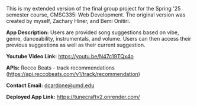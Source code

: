 This is my extended version of the final group project for the Spring '25 semester course, CMSC335: Web Development. The original version was created by myself, Zachary Hiner, and Bemi Onitiri.

**App Description:** Users are provided song suggestions based on vibe, genre, danceability, instrumentals, and volume. Users can then access their previous suggestions as well as their current suggestion.

**Youtube Video Link:** https://youtu.be/N47c19TQx4o

**APIs:** Recco Beats - track recommendations (https://api.reccobeats.com/v1/track/recommendation)

**Contact Email:** dcardone@umd.edu

**Deployed App Link:** https://tunecraftv2.onrender.com/
